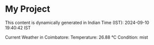 # My Project

This content is dynamically generated in Indian Time (IST): 2024-09-10 19:40:42 IST


Current Weather in Coimbatore:
Temperature: 26.88 °C
Condition: mist
